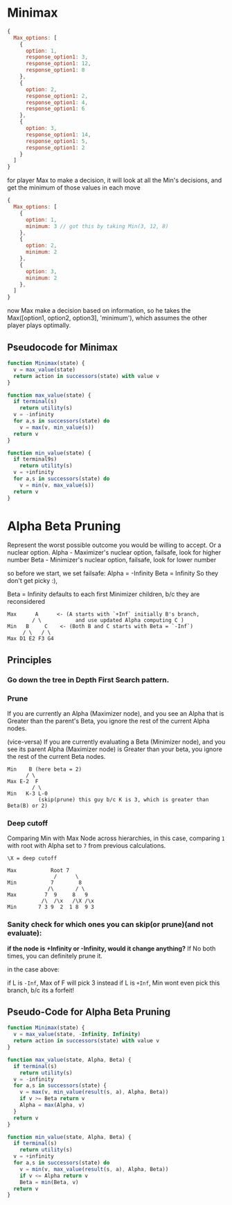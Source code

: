 # Minimax

```js
{
  Max_options: [
    {
      option: 1,
      response_option1: 3,
      response_option1: 12,
      response_option1: 8
    },
    {
      option: 2,
      response_option1: 2,
      response_option1: 4,
      response_option1: 6
    },
    {
      option: 3,
      response_option1: 14,
      response_option1: 5,
      response_option1: 2
    }
  ]
}
```

for player Max to make a decision, it will look at all the Min's decisions, and get the minimum of those values in each move

```js
{
  Max_options: [
    {
      option: 1,
      minimum: 3 // got this by taking Min(3, 12, 8)
    },
    {
      option: 2,
      minimum: 2
    },
    {
      option: 3,
      minimum: 2  
    },
  ]
}
```

now Max make a decision based on information, so he takes the Max([option1, option2, option3], 'minimum'), which assumes the other player plays optimally.


## Pseudocode for Minimax
```js
function Minimax(state) {
  v = max_value(state)
  return action in successors(state) with value v
}

function max_value(state) {
  if terminal(s)
    return utility(s)
  v = -infinity
  for a,s in successors(state) do
    v = max(v, min_value(s))
  return v
}

function min_value(state) {
  if terminal9s)
    return utility(s)
  v = +infinity
  for a,s in successors(state) do
    v = min(v, max_value(s))
  return v
}  
```


# Alpha Beta Pruning
Represent the worst possible outcome you would be willing to accept. Or a nuclear option.
Alpha - Maximizer's nuclear option, failsafe, look for higher number
Beta - Minimizer's nuclear option, failsafe, look for lower number

so before we start, we set failsafe:
Alpha = -Infinity
Beta  = Infinity
So they don't get picky :),

Beta = Infinity defaults to each first Minimizer children, b/c they are reconsidered

```
Max      A      <- (A starts with `+Inf` initially B's branch,
        / \           and use updated Alpha computing C )
Min   B     C    <- (Both B and C starts with Beta = `-Inf`)
     / \   / \
Max D1 E2 F3 G4
```



## Principles
### Go down the tree in Depth First Search pattern.

### Prune
If you are currently an Alpha (Maximizer node), and you see an Alpha that is Greater than the parent's Beta, you ignore the rest of the current Alpha nodes.

(vice-versa) If you are currently evaluating a Beta (Minimizer node), and you see its parent Alpha (Maximizer node) is Greater than your beta, you ignore the rest of the current Beta nodes.


```
Min    B (here beta = 2)
      / \
Max E-2  F
        / \
Min   K-3 L-0
          (skip(prune) this guy b/c K is 3, which is greater than Beta(B) or 2)
```


### Deep cutoff
Comparing Min with Max Node across hierarchies, in this case, comparing `1` with root with Alpha set to `7` from previous calculations.
```
\X = deep cutoff

Max           Root 7
               /      \
Min           7        8
             /\       / \
Max         7  9     8   9  
           /\  /\x   /\X /\x
Min       7 3 9  2  1 8  9 3
```
### Sanity check for which ones you can skip(or prune)(and not evaluate):
**if the node is +Infinity or -Infinity, would it change anything?**
If No both times, you can definitely prune it.

in the case above:

if L is `-Inf`, Max of F will pick 3 instead
if L is `+Inf`, Min wont even pick this branch, b/c its a forfeit!



## Pseudo-Code for Alpha Beta Pruning
```js
function Minimax(state) {
  v = max_value(state, -Infinity, Infinity)
  return action in successors(state) with value v
}

function max_value(state, Alpha, Beta) {
  if terminal(s)
    return utility(s)
  v = -infinity
  for a,s in successors(state) {
    v = max(v, min_value(result(s, a), Alpha, Beta))
    if v >= Beta return v
    Alpha = max(Alpha, v)
  }
  return v
}

function min_value(state, Alpha, Beta) {
  if terminal(s)
    return utility(s)
  v = +infinity
  for a,s in successors(state) do
    v = min(v, max_value(result(s, a), Alpha, Beta))
    if v <= Alpha return v
    Beta = min(Beta, v)
  return v
}  
```
